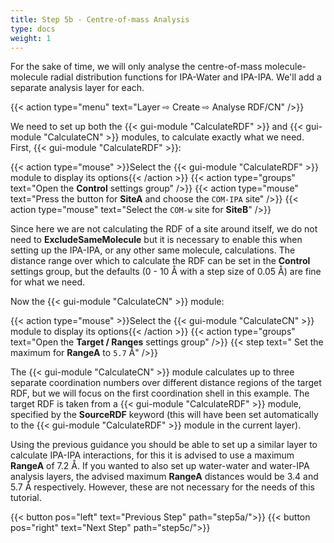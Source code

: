 ```yaml
---
title: Step 5b - Centre-of-mass Analysis
type: docs
weight: 1
---
```


For the sake of time, we will only analyse the centre-of-mass molecule-molecule radial distribution functions for IPA-Water and IPA-IPA. We'll add a separate analysis layer for each.

{{< action type="menu" text="Layer &#8680; Create &#8680; Analyse RDF/CN" />}}

We need to set up both the {{< gui-module "CalculateRDF" >}}	and {{< gui-module "CalculateCN" >}} modules, to calculate exactly what we need. First, {{< gui-module "CalculateRDF" >}}:

{{< action type="mouse" >}}Select the {{< gui-module "CalculateRDF" >}} module to display its options{{< /action >}}
{{< action type="groups" text="Open the **Control** settings group" />}}
{{< action type="mouse" text="Press the button for **SiteA** and choose the `COM-IPA` site" />}}
{{< action type="mouse" text="Select the `COM-w` site for **SiteB**" />}}

Since here we are not calculating the RDF of a site around itself, we do not need to **ExcludeSameMolecule** but it is necessary to enable this when setting up the IPA-IPA, or any other same molecule, calculations.
The distance range over which to calculate the RDF can be set in the **Control** settings group, but the defaults (0 - 10 &#8491; with a step size of 0.05 &#8491;) are fine for what we need.

Now the {{< gui-module "CalculateCN" >}} module:

{{< action type="mouse" >}}Select the {{< gui-module "CalculateCN" >}} module to display its options{{< /action >}}
{{< action type="groups" text="Open the **Target / Ranges** settings group" />}}
{{< step text=" Set the maximum for **RangeA** to `5.7` &#8491;" />}}

The {{< gui-module "CalculateCN" >}} module calculates up to three separate coordination numbers over different distance regions of the target RDF, but we will focus on the first coordination shell in this example. The target RDF is taken from a {{< gui-module "CalculateRDF" >}} module, specified by the **SourceRDF** keyword (this will have been set automatically to the {{< gui-module "CalculateRDF" >}} module in the current layer).

Using the previous guidance you should be able to set up a similar layer to calculate IPA-IPA interactions, for this it is advised to use a maximum **RangeA** of 7.2 &#8491;.
If you wanted to also set up water-water and water-IPA analysis layers, the advised maximum **RangeA** distances would be 3.4 and 5.7 &#8491; respectively. However, these are not necessary for the needs of this tutorial.

{{< button pos="left" text="Previous Step" path="step5a/">}} {{< button pos="right" text="Next Step" path="step5c/">}}
